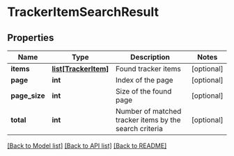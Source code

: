 # TrackerItemSearchResult

## Properties
Name | Type | Description | Notes
------------ | ------------- | ------------- | -------------
**items** | [**list[TrackerItem]**](TrackerItem.md) | Found tracker items | [optional] 
**page** | **int** | Index of the page | [optional] 
**page_size** | **int** | Size of the found page | [optional] 
**total** | **int** | Number of matched tracker items by the search criteria | [optional] 

[[Back to Model list]](../README.md#documentation-for-models) [[Back to API list]](../README.md#documentation-for-api-endpoints) [[Back to README]](../README.md)

